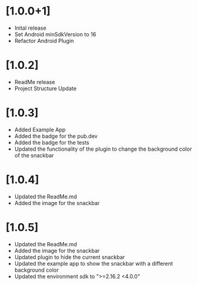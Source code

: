# [1.0.0+1]

- Inital release
- Set Android minSdkVersion to 16
- Refactor Android Plugin

# [1.0.2]

- ReadMe release
- Project Structure Update

# [1.0.3]
- Added Example App
- Added the badge for the pub.dev
- Added the badge for the tests
- Updated the functionality of the plugin to change the background color of the snackbar

# [1.0.4]
- Updated the ReadMe.md
- Added the image for the snackbar

# [1.0.5]
- Updated the ReadMe.md
- Added the image for the snackbar
- Updated plugin to hide the current snackbar
- Updated the example app to show the snackbar with a different background color
- Updated the environment sdk to ">=2.16.2 <4.0.0"

